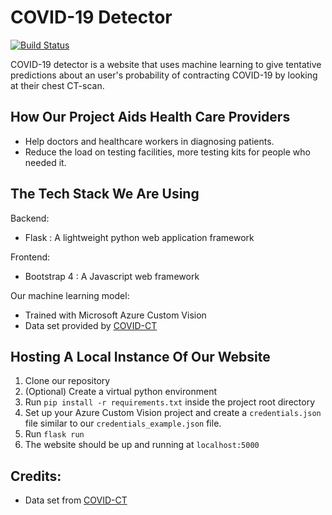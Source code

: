 # COVID-19 Detector

[![Build Status](https://dev.azure.com/minhnhattran/Covid19CTscan/_apis/build/status/COVID19-detector%20-%20CI?branchName=master)](https://dev.azure.com/minhnhattran/Covid19CTscan/_build/latest?definitionId=1&branchName=master)

COVID-19 detector is a website that uses machine learning to give tentative predictions about an user's probability of contracting COVID-19 by looking at their chest CT-scan.

## How Our Project Aids Health Care Providers
* Help doctors and healthcare workers in diagnosing patients.
* Reduce the load on testing facilities, more testing kits for people who needed it.

## The Tech Stack We Are Using
Backend:
* Flask : A lightweight python web application framework

Frontend:
* Bootstrap 4 : A Javascript web framework

Our machine learning model:
* Trained with Microsoft Azure Custom Vision
* Data set provided by [COVID-CT](https://github.com/UCSD-AI4H/COVID-CT)

## Hosting A Local Instance Of Our Website

1. Clone our repository
2. (Optional) Create a virtual python environment
3. Run ```pip install -r requirements.txt``` inside the project root directory
4. Set up your Azure Custom Vision project and create a `credentials.json` file similar to our `credentials_example.json` file.
5. Run ```flask run```
6. The website should be up and running at `localhost:5000`

## Credits:
+ Data set from [COVID-CT](https://github.com/UCSD-AI4H/COVID-CT)
